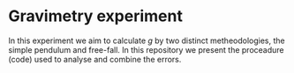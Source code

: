 # Gravimetry experiment
In this experiment we aim to calculate $g$ by two distinct metheodologies, the simple pendulum and free-fall. In this repository we present the proceadure (code) used to analyse and combine the errors.
